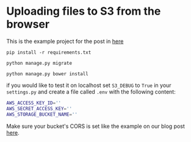# Uploading files to S3 from the browser

This is the example project for the post in [here](TODO)

`pip install -r requirements.txt`

`python manage.py migrate`

`python manage.py bower install`

if you would like to test it on localhost set `S3_DEBUG` to `True` in your `settings.py` and create a file called `.env` with the following content:
```bash
AWS_ACCESS_KEY_ID=''
AWS_SECRET_ACCESS_KEY=''
AWS_STORAGE_BUCKET_NAME=''
```
Make sure your bucket's CORS is set like the example on our blog post [here](TODO).
